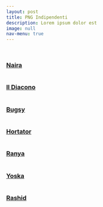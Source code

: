 ```yaml
---
layout: post
title: PNG Indipendenti
description: Lorem ipsum dolor est
image: null
nav-menu: true
---
```


<span class="image fit"><img src="assets/images/camarilla.jpg" alt="" /></span>
<div class="box alt">
	<div class="row 50% uniform">
		<div class="4u"><a href="pg/naira"><span class="image fit"><img src="assets/images/naira.jpg" alt="" /></span><h3>Naira</h3></a></div>
		<div class="4u"><a href="pg/diacono"><span class="image fit"><img src="assets/images/diacono.jpg" alt="" /></span><h3>Il Diacono</h3></a></div>
		<div class="4u$"><a href="pg/bugsy"><span class="image fit"><img src="assets/images/bugsy.jpg" alt="" /></span><h3>Bugsy</h3></a></div>
		<!-- Break -->
		<div class="4u"><a href="pg/hortator"><span class="image fit"><img src="assets/images/hortator.jpg" alt="" /></span><h3>Hortator</h3></a></div>
		<div class="4u"><a href="pg/ranya"><span class="image fit"><img src="assets/images/ranya.jpg" alt="" /></span><h3>Ranya</h3></a></div>
		<div class="4u$"><a href="pg/yoska"><span class="image fit"><img src="assets/images/yoska.jpg" alt="" /></span><h3>Yoska</h3></a></div>	
		<!-- Break -->
		<div class="4u"><a href="pg/rashid"><span class="image fit"><img src="assets/images/rashid.jpg" alt="" /></span><h3>Rashid</h3></a></div>			
	</div>
</div>
